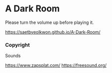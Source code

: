 # A Dark Room

Please turn the volume up before playing it.

https://saetbyeolkwon.github.io/A-Dark-Room/

### Copyright

Sounds

https://www.zapsplat.com/
https://freesound.org/
